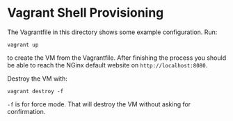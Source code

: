 # Vagrant Shell Provisioning

The Vagrantfile in this directory shows some example configuration.
Run:

```
vagrant up
```

to create the VM from the Vagrantfile. After finishing the process
you should be able to reach the NGinx default website on `http://localhost:8080`.

Destroy the VM with:

```
vagrant destroy -f
```

`-f` is for force mode. That will destroy the VM without asking for confirmation.
